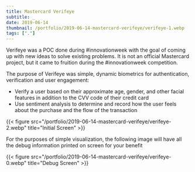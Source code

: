 ```yaml
---
title: Mastercard Verifeye
subtitle: _
date: 2019-06-14
thumbnail: /portfolio/2019-06-14-mastercard-verifeye/verifeye-1.webp
tags: ["."]
---
```


Verifeye was a POC done during #innovationweek with the goal of coming up with new ideas to solve existing problems. It is not an official Mastercard project, but it came to fruition during the #innovationweek competition.

The purpose of Verifeye was simple, dynamic biometrics for authentication, verification and user engagement:
- Verify a user based on their approximate age, gender, and other facial features in addition to the CVV code of their credit card
- Use sentiment analysis to determine and record how the user feels about the purchase and the flow of the transaction

{{< figure src="/portfolio/2019-06-14-mastercard-verifeye/verifeye-2.webp" title="Initial Screen" >}}

For the purposes of simple visualization, the following image will have all the debug information printed on screen for your benefit

{{< figure src="/portfolio/2019-06-14-mastercard-verifeye/verifeye-0.webp" title="Debug Screen" >}}